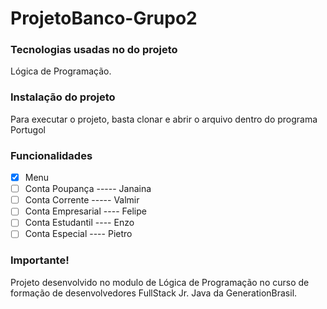 # ProjetoBanco-Grupo2

### Tecnologias usadas no do projeto

Lógica de Programação.

### Instalação do projeto

Para executar o projeto, basta clonar e abrir o arquivo dentro do programa Portugol

### Funcionalidades

- [x] Menu
- [ ] Conta Poupança  -----   Janaina
- [ ] Conta Corrente  -----   Valmir
- [ ] Conta Empresarial ----   Felipe
- [ ] Conta Estudantil ----   Enzo
- [ ] Conta Especial   ----   Pietro

### Importante!

Projeto desenvolvido no modulo de Lógica de Programação no curso de formação de desenvolvedores FullStack Jr. Java da GenerationBrasil.
